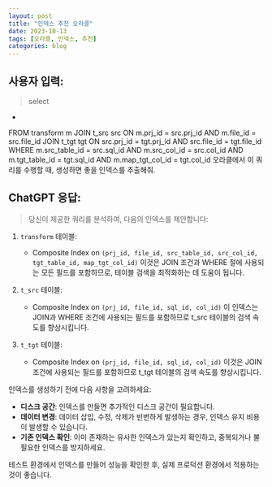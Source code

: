 ```yaml
---
layout: post
title: "인덱스 추천 오라클"
date: 2023-10-13
tags: [오라클, 인덱스, 추천]
categories: blog
---
```


## 사용자 입력:
> select
*
FROM  transform m
JOIN t_src src ON m.prj_id = src.prj_id AND m.file_id = src.file_id
JOIN t_tgt tgt ON src.prj_id = tgt.prj_id AND src.file_id = tgt.file_id 
WHERE
  m.src_table_id = src.sql_id
  AND m.src_col_id = src.col_id
  AND m.tgt_table_id = tgt.sql_id
  AND m.map_tgt_col_id = tgt.col_id  오라클에서 이 쿼리를 수행할 때, 생성하면 좋을 인덱스를 추출해줘.

## ChatGPT 응답:
> 당신이 제공한 쿼리를 분석하여, 다음의 인덱스를 제안합니다:

1. `transform` 테이블:
    - Composite Index on `(prj_id, file_id, src_table_id, src_col_id, tgt_table_id, map_tgt_col_id)`
      이것은 JOIN 조건과 WHERE 절에 사용되는 모든 필드를 포함하므로, 테이블 검색을 최적화하는 데 도움이 됩니다.

2. `t_src` 테이블:
    - Composite Index on `(prj_id, file_id, sql_id, col_id)`
      이 인덱스는 JOIN과 WHERE 조건에 사용되는 필드를 포함하므로 t_src 테이블의 검색 속도를 향상시킵니다.

3. `t_tgt` 테이블:
    - Composite Index on `(prj_id, file_id, sql_id, col_id)`
      이것은 JOIN 조건에 사용되는 필드를 포함하므로 t_tgt 테이블의 검색 속도를 향상시킵니다.

인덱스를 생성하기 전에 다음 사항을 고려하세요:

- **디스크 공간**: 인덱스를 만들면 추가적인 디스크 공간이 필요합니다.
- **데이터 변경**: 데이터 삽입, 수정, 삭제가 빈번하게 발생하는 경우, 인덱스 유지 비용이 발생할 수 있습니다.
- **기존 인덱스 확인**: 이미 존재하는 유사한 인덱스가 있는지 확인하고, 중복되거나 불필요한 인덱스를 방지하세요.

테스트 환경에서 인덱스를 만들어 성능을 확인한 후, 실제 프로덕션 환경에서 적용하는 것이 좋습니다.

